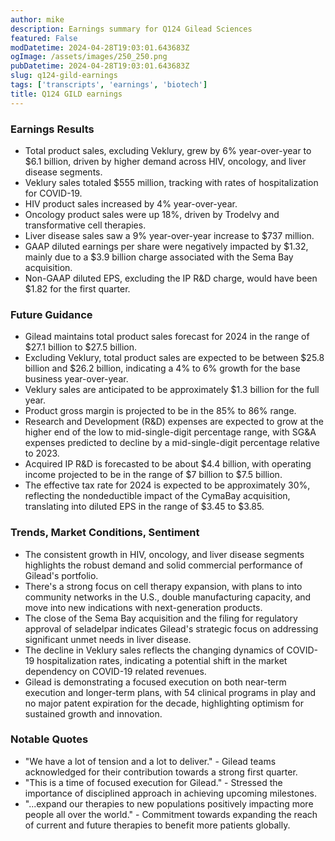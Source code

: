 ```yaml
---
author: mike
description: Earnings summary for Q124 Gilead Sciences 
featured: False
modDatetime: 2024-04-28T19:03:01.643683Z
ogImage: /assets/images/250_250.png
pubDatetime: 2024-04-28T19:03:01.643683Z
slug: q124-gild-earnings
tags: ['transcripts', 'earnings', 'biotech']
title: Q124 GILD earnings
---
```

### Earnings Results
- Total product sales, excluding Veklury, grew by 6% year-over-year to $6.1 billion, driven by higher demand across HIV, oncology, and liver disease segments.
- Veklury sales totaled $555 million, tracking with rates of hospitalization for COVID-19.
- HIV product sales increased by 4% year-over-year.
- Oncology product sales were up 18%, driven by Trodelvy and transformative cell therapies.
- Liver disease sales saw a 9% year-over-year increase to $737 million.
- GAAP diluted earnings per share were negatively impacted by $1.32, mainly due to a $3.9 billion charge associated with the Sema Bay acquisition.
- Non-GAAP diluted EPS, excluding the IP R&D charge, would have been $1.82 for the first quarter.

### Future Guidance
- Gilead maintains total product sales forecast for 2024 in the range of $27.1 billion to $27.5 billion.
- Excluding Veklury, total product sales are expected to be between $25.8 billion and $26.2 billion, indicating a 4% to 6% growth for the base business year-over-year.
- Veklury sales are anticipated to be approximately $1.3 billion for the full year.
- Product gross margin is projected to be in the 85% to 86% range.
- Research and Development (R&D) expenses are expected to grow at the higher end of the low to mid-single-digit percentage range, with SG&A expenses predicted to decline by a mid-single-digit percentage relative to 2023.
- Acquired IP R&D is forecasted to be about $4.4 billion, with operating income projected to be in the range of $7 billion to $7.5 billion.
- The effective tax rate for 2024 is expected to be approximately 30%, reflecting the nondeductible impact of the CymaBay acquisition, translating into diluted EPS in the range of $3.45 to $3.85.

### Trends, Market Conditions, Sentiment
- The consistent growth in HIV, oncology, and liver disease segments highlights the robust demand and solid commercial performance of Gilead's portfolio.
- There's a strong focus on cell therapy expansion, with plans to into community networks in the U.S., double manufacturing capacity, and move into new indications with next-generation products.
- The close of the Sema Bay acquisition and the filing for regulatory approval of seladelpar indicates Gilead's strategic focus on addressing significant unmet needs in liver disease.
- The decline in Veklury sales reflects the changing dynamics of COVID-19 hospitalization rates, indicating a potential shift in the market dependency on COVID-19 related revenues.
- Gilead is demonstrating a focused execution on both near-term execution and longer-term plans, with 54 clinical programs in play and no major patent expiration for the decade, highlighting optimism for sustained growth and innovation.

### Notable Quotes
- "We have a lot of tension and a lot to deliver." - Gilead teams acknowledged for their contribution towards a strong first quarter.
- "This is a time of focused execution for Gilead." - Stressed the importance of disciplined approach in achieving upcoming milestones.
- "...expand our therapies to new populations positively impacting more people all over the world." - Commitment towards expanding the reach of current and future therapies to benefit more patients globally.